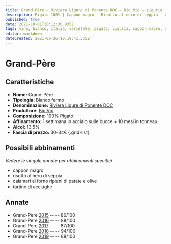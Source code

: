 ```yaml
---
title: Grand-Père – Riviera Ligure di Ponente DOC – Bio Vio – Liguria (IT) – 30-34€ – 3★-5★
description: Pigato 100% | Cappon magro – Risotto al nero di seppia – Calamari al forno ripieni di patate e olive – Tortino di acciughe
published: true
date: 2021-10-01T20:12:30.935Z
tags: vino, bianco, italia, varietale, pigato, liguria, cappon magro, risotto al nero di seppia, calamari al forno ripieni di patate e olive, tortino di acciughe, fermo, 5 stelle, 30-34€
editor: markdown
dateCreated: 2021-08-26T10:19:41.335Z
---
```


# Grand-Père

## Caratteristiche
- **Nome:** Grand-Père
- **Tipologia:** Bianco fermo
- **Denominazione:** [Riviera Ligure di Ponente DOC](/denominazioni/Italia/Liguria/DOC/Riviera-Ligure-di-Ponente) 
- **Produttore:** [Bio Vio](/produttori/Italia/Liguria/Bio-Vio) 
- **Composizione:** 100% [Pigato](/vitigni/Italia/bacca-bianca/pigato)
- **Affinamento:** 1 settimana in acciaio sulle bucce + 10 mesi in tonneau
- **Alcol:** 13.5%
- **Fascia di prezzo:** 30-34€
{.grid-list}



## Possibili abbinamenti
*Vedere le singole annate per abbinamenti specifici*

- cappon magro
- risotto al nero di seppia
- calamari al forno ripieni di patate e olive
- tortino di acciughe

## Annate
- Grand-Père [2015](vini/Italia/Liguria/Bio-Vio/Grand-Pere/2015) -- <span class="star-3"></span> -- 86/100
- Grand-Père [2016](vini/Italia/Liguria/Bio-Vio/Grand-Pere/2016) -- <span class="star-3"></span> -- 88/100
- Grand-Père [2017](vini/Italia/Liguria/Bio-Vio/Grand-Pere/2017) -- <span class="star-3"></span> -- 87/100
- Grand-Père [2018](vini/Italia/Liguria/Bio-Vio/Grand-Pere/2018) -- <span class="star-5"></span> -- 94/100
- Grand-Père [2019](vini/Italia/Liguria/Bio-Vio/Grand-Pere/2019) -- <span class="star-3"></span> -- 88/100

